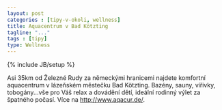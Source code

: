 ```yaml
---
layout: post
categories : [tipy-v-okoli, wellness]
title: Aquacentrum v Bad Kötzting
tagline: "..."
tags : [tipy]
type: Wellness
---
```

{% include JB/setup %}

Asi 35km od Železné Rudy za německými hranicemi najdete komfortní aquacentrum v lázeňském městečku Bad Kötzting. Bazény, sauny, vířivky, tobogány...vše pro Váš relax a dovádění dětí, ideální rodinný výlet za špatného počasí. Více na http://www.aqacur.de/.
